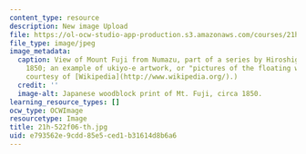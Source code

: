 ```yaml
---
content_type: resource
description: New image Upload
file: https://ol-ocw-studio-app-production.s3.amazonaws.com/courses/21h-522-japan-in-the-age-of-the-samurai-history-and-film-fall-2006/e793562e9cdd85e5ced1b31614d8b6a6_21h-522f06-th.jpg
file_type: image/jpeg
image_metadata:
  caption: View of Mount Fuji from Numazu, part of a series by Hiroshige, published
    1850; an example of ukiyo-e artwork, or "pictures of the floating world." (Image
    courtesy of [Wikipedia](http://www.wikipedia.org/).)
  credit: ''
  image-alt: Japanese woodblock print of Mt. Fuji, circa 1850.
learning_resource_types: []
ocw_type: OCWImage
resourcetype: Image
title: 21h-522f06-th.jpg
uid: e793562e-9cdd-85e5-ced1-b31614d8b6a6
---
```

